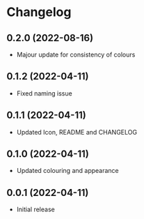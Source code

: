 # Changelog

## 0.2.0 (2022-08-16)
- Majour update for consistency of colours

## 0.1.2 (2022-04-11)
- Fixed naming issue

## 0.1.1 (2022-04-11)
- Updated Icon, README and CHANGELOG

## 0.1.0 (2022-04-11)
- Updated colouring and appearance

## 0.0.1 (2022-04-11)
- Initial release